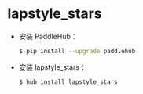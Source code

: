 # lapstyle_stars
* 安装 PaddleHub：

    ```bash
    $ pip install --upgrade paddlehub
    ```

* 安装 lapstyle_stars：

    ```bash
    $ hub install lapstyle_stars
    ```
